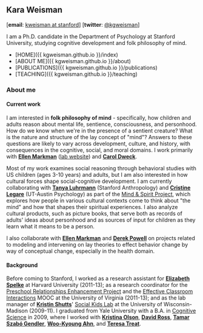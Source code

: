 ## Kara Weisman

[**email**: [kweisman at stanford](mailto:kweisman@stanford.edu)] [**twitter**: [@kgweisman](https://twitter.com/kgweisman)]

I am a Ph.D. candidate in the Department of Psychology at Stanford University, studying cognitive development and folk philosophy of mind.

* [HOME]({{ kgweisman.github.io }}/index)
* [ABOUT ME]({{ kgweisman.github.io }}/about)
* [PUBLICATIONS]({{ kgweisman.github.io }}/publications)
* [TEACHING]({{ kgweisman.github.io }}/teaching)

### About me

#### Current work

I am interested in **folk philosophy of mind** - specifically, how children and adults reason about mental life, sentience, consciousness, and personhood. How do we know when we're in the presence of a sentient creature? What is the nature and structure of the lay concept of "mind"? Answers to these questions are likely to vary across development, culture, and history, with consequences in the cognitive, social, and moral domains. I work primarily with **[Ellen Markman](https://profiles.stanford.edu/ellen-markman)** ([lab website](https://profiles.stanford.edu/ellen-markman)) and **[Carol Dweck](https://profiles.stanford.edu/carol-dweck)**.

Most of my work examines social reasoning through behavioral studies with US children (ages 3-10 years) and adults, but I am also interested in how cultural forces shape social-cognitive development. I am currently collaborating with **[Tanya Luhrmann](http://luhrmann.net/)** (Stanford Anthropology) and **[Cristine Legare](http://www.cristinelegare.com/)** (UT-Austin Psychology) as part of the [Mind & Spirit Project](http://spiritualcuriosityandthemind.stanford.edu/), which explores how people in various cultural contexts come to think about "the mind" and how that shapes their spiritual experiences. I also analyze cultural products, such as picture books, that serve both as records of adults' ideas about personhood and as sources of input for children as they learn what it means to be a person.

I also collaborate with **[Ellen Markman](https://profiles.stanford.edu/ellen-markman)** and **[Derek Powell](http://www.derekmpowell.com/)** on projects related to modeling and intervening on lay theories to effect behavior change by way of conceptual change, especially in the health domain.

#### Background

Before coming to Stanford, I worked as a research assistant for **[Elizabeth Spelke](https://software.rc.fas.harvard.edu/lds/research/spelke/elizabeth-spelke/)** at Harvard University (2011-13); as a research coordinator for the [Preschool Relationships Enhancement Project](https://curry.virginia.edu/faculty-research/centers-labs-projects/castl/preschool-relationships-enhancement-project-prep) and the [Effective Classroom Interactions](https://www.mooc-list.com/course/effective-classroom-interactions-supporting-young-children%E2%80%99s-development-coursera) MOOC at the University of Virginia (2011-13); and as the lab manager of **[Kristin Shutts](https://www.waisman.wisc.edu/pi-Shutts-Kristin.htm)**' [Social Kids Lab](http://www.waisman.wisc.edu/socialkids/) at the University of Wisconsin-Madison (2009-11). I graduated from Yale University with a B.A. in [Cognitive Science](http://cogsci.yale.edu/) in 2009, where I worked with **[Kristina Olson](http://krolson.wixsite.com/scdlab)**, **[David Ross](http://medicine.yale.edu/psychiatry/people/david_a_ross.profile)**, **[Tamar Szabó Gendler](http://tamar-gendler.yale.edu/)**, **[Woo-Kyoung Ahn](http://ahnthinkinglab.yale.edu/)**, and **[Teresa Treat](https://psychology.uiowa.edu/people/teresa-treat)**.


